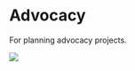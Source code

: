 # Advocacy
For planning advocacy projects. 

[![](https://raw.githubusercontent.com/ZenHubIO/support/master/zenhub-badge.png)](https://zenhub.com)
